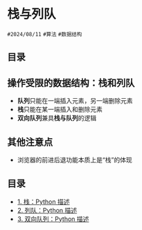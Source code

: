 
# 栈与列队

`#2024/08/11` `#算法` `#数据结构` 


## 目录
<!-- toc -->
 ## 操作受限的数据结构：栈和列队 

- **队列**只能在一端插入元素，另一端删除元素
- **栈**只能在某一端插入和删除元素
- **双向队列**兼具**栈与队列**的逻辑


## 其他注意点

- 浏览器的前进后退功能本质上是“栈”的体现

## 目录

- [1. 栈：Python 描述](/post/qZPJ0BAu.html)
- [2. 列队：Python 描述](/post/tthpZZHo.html)
- [3. 双向队列：Python 描述](/post/SZNNZ7Hr.html)